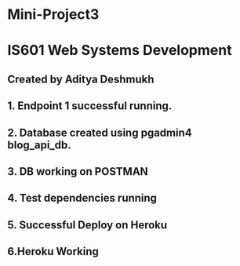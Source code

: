 # Mini-Project3
# IS601 Web Systems Development

## Created by Aditya Deshmukh


## 1. Endpoint 1 successful running.


## 2. Database created using pgadmin4 blog_api_db.



## 3. DB working on POSTMAN



## 4. Test dependencies running


## 5. Successful Deploy on Heroku


## 6.Heroku Working
